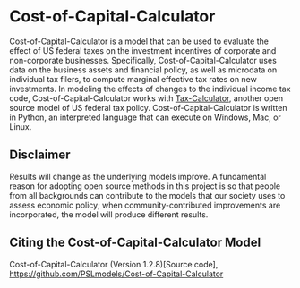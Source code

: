 # Cost-of-Capital-Calculator
Cost-of-Capital-Calculator is a model that can be used to evaluate the effect of US federal taxes on the investment incentives of corporate and non-corporate businesses.  Specifically, Cost-of-Capital-Calculator uses data on the business assets and financial policy, as well as microdata on individual tax filers, to compute marginal effective tax rates on new investments.  In modeling the effects of changes to the individual income tax code, Cost-of-Capital-Calculator works with [Tax-Calculator](https://github.com/PSLmodels/tax-calculator), another open source model of US federal tax policy.  Cost-of-Capital-Calculator is written in Python, an interpreted language that can execute on Windows, Mac, or Linux.

## Disclaimer
Results will change as the underlying models improve. A fundamental reason for adopting open source methods in this project is so that people from all backgrounds can contribute to the models that our society uses to assess economic policy; when community-contributed improvements are incorporated, the model will produce different results.


## Citing the Cost-of-Capital-Calculator Model
Cost-of-Capital-Calculator (Version 1.2.8)[Source code], https://github.com/PSLmodels/Cost-of-Capital-Calculator